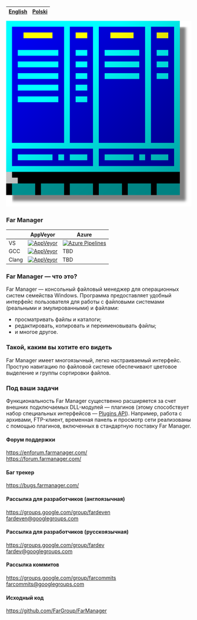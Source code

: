 |[English](README.md)|[Polski](README-PL.md)|
|-|-|

[![Header][logo-img]][logo-url]

### Far Manager
| | AppVeyor | Azure |
|-|-|-|
| VS | [![AppVeyor][VS-AppVeyor-img]][VS-AppVeyor-url] | [![Azure Pipelines][VS-Azure-img]][VS-Azure-url] |
| GCC | [![AppVeyor][GCC-AppVeyor-img]][GCC-AppVeyor-url] | TBD |
| Clang | [![AppVeyor][Clang-AppVeyor-img]][Clang-AppVeyor-url] | TBD |


### Far Manager — что это?
Far Manager — консольный файловый менеджер для операционных систем семейства Windows. Программа предоставляет удобный интерфейс пользователя для работы с файловыми системами (реальными и эмулированными) и файлами:
* просматривать файлы и каталоги;
* редактировать, копировать и переименовывать файлы;
* и многое другое.

### Такой, каким вы хотите его видеть
Far Manager имеет многоязычный, легко настраиваемый интерфейс. Простую навигацию по файловой системе обеспечивают цветовое выделение и группы сортировки файлов.

### Под ваши задачи
Функциональность Far Manager существенно расширяется за счет внешних подключаемых DLL-модулей — плагинов (этому способствует набор специальных интерфейсов — [Plugins API](https://api.farmanager.com/)). Например, работа с архивами, FTP-клиент, временная панель и просмотр сети реализованы с помощью плагинов, включенных в стандартную поставку Far Manager.


#### Форум поддержки
https://enforum.farmanager.com/<br/>
https://forum.farmanager.com/

#### Баг трекер
https://bugs.farmanager.com/

#### Рассылка для разработчиков (англоязычная)
https://groups.google.com/group/fardeven<br/>
<fardeven@googlegroups.com>

#### Рассылка для разработчиков (русскоязычная)
https://groups.google.com/group/fardev<br/>
<fardev@googlegroups.com>

#### Рассылка коммитов
https://groups.google.com/group/farcommits<br/>
<farcommits@googlegroups.com>

#### Исходный код
https://github.com/FarGroup/FarManager

[logo-img]: ./logo.svg
[logo-url]: https://www.farmanager.com
[VS-AppVeyor-img]: https://ci.appveyor.com/api/projects/status/6pca73evwo3oxvr9?svg=true
[VS-AppVeyor-url]: https://ci.appveyor.com/project/FarGroup/farmanager/history
[GCC-AppVeyor-img]: https://ci.appveyor.com/api/projects/status/k7ln3edp8nt5aoay?svg=true
[GCC-AppVeyor-url]: https://ci.appveyor.com/project/FarGroup/farmanager-5lhsj/history
[Clang-AppVeyor-img]: https://ci.appveyor.com/api/projects/status/pvwnc6gc5tjlpmti?svg=true
[Clang-AppVeyor-url]: https://ci.appveyor.com/project/FarGroup/farmanager-tgu1s/history
[VS-Azure-img]: https://img.shields.io/azure-devops/build/FarGroup/66d0ddcf-a098-4b98-9470-1c90632c4ba3/1.svg?logo=azuredevops
[VS-Azure-url]: https://dev.azure.com/FarGroup/FarManager/_build?definitionId=1
